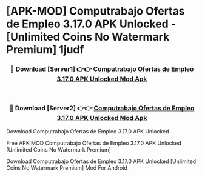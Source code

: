 # [APK-MOD] Computrabajo Ofertas de Empleo 3.17.0 APK Unlocked - [Unlimited Coins No Watermark Premium] 1judf



<div align="center">
<h3>🔴 Download [Server1] 👉👉 <a href="https://momento.my/?title=Computrabajo_Ofertas_de_Empleo_3.17.0_APK_Unlocked">Computrabajo Ofertas de Empleo 3.17.0 APK Unlocked Mod Apk</a></h3><br>

<h3>🔴 Download [Server2] 👉👉 <a href="https://momento.my/?title=Computrabajo_Ofertas_de_Empleo_3.17.0_APK_Unlocked">Computrabajo Ofertas de Empleo 3.17.0 APK Unlocked Mod Apk</a></h3>
</div>



Download Computrabajo Ofertas de Empleo 3.17.0 APK Unlocked 

Free APK MOD Computrabajo Ofertas de Empleo 3.17.0 APK Unlocked [Unlimited Coins No Watermark Premium]

Download Computrabajo Ofertas de Empleo 3.17.0 APK Unlocked [Unlimited Coins No Watermark Premium] Mod For Android
